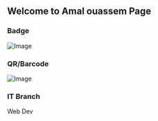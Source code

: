 ## Welcome to Amal ouassem Page


### Badge
![Image](badges/amalouassem.png)

### QR/Barcode
![Image](qr/qr_amalouassem.png)
### IT Branch
Web Dev
